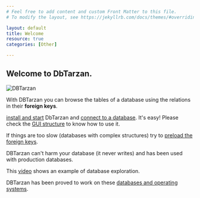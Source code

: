 ```yaml
---
# Feel free to add content and custom Front Matter to this file.
# To modify the layout, see https://jekyllrb.com/docs/themes/#overriding-theme-defaults

layout: default
title: Welcome
resource: true
categories: [Other]

---
```


## Welcome to DbTarzan.

![DBTarzan]({{site.url}}/images/window.jpeg)

With DBTarzan you can browse the tables of a database using the relations in their **foreign keys**.

[install and start](Install-And-Connect) DbTarzan and [connect to a database](Usage). It's easy!
Please check the [GUI structure](GUI-Structure) to know how to use it.

If things are too slow (databases with complex structures) try to [preload the foreign keys](Foreign-keys-preloading).

DBTarzan can't harm your database (it never writes) and has been used with production databases.

This [video](https://youtu.be/-hR9ZLf3bNY) shows an example of database exploration.


DBTarzan has been proved to work on these [databases and operating systems](Tested-databases-and-operating-systems).